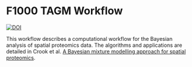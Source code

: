 # F1000 TAGM Workflow

[![DOI](https://zenodo.org/badge/154682293.svg)](https://zenodo.org/badge/latestdoi/154682293)


This workflow describes a computational workflow for the Bayesian analysis of spatial proteomics data. The algorithms and applications are detailed in Crook et al. [A Bayesian mixture modelling approach for spatial proteomics](https://journals.plos.org/ploscompbiol/article?id=10.1371/journal.pcbi.1006516).
